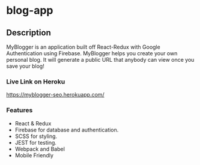 # blog-app

## Description
MyBlogger is an application built off React-Redux with Google Authentication using Firebase. MyBlogger helps you create your own personal blog. It will generate a public URL that anybody can view once you save your blog! 

### Live Link on Heroku
https://myblogger-seo.herokuapp.com/

### Features
- React & Redux
- Firebase for database and authentication.
- SCSS for styling.
- JEST for testing.
- Webpack and Babel
- Mobile Friendly
